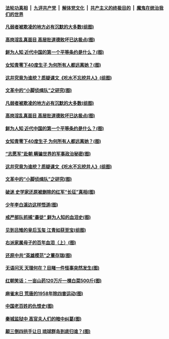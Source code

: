 ####  [法轮功真相](../../../../basic/blob/master/README.md?t=02240601) &nbsp;|&nbsp; [九评共产党](../../../../9ping.md/blob/master/README.md?t=02240601) &nbsp;|&nbsp; [解体党文化](../../../../jtdwh.md/blob/master/README.md?t=02240601)  &nbsp;|&nbsp; [共产主义的终极目的](../../../../gczydzjmd.md/blob/master/README.md?t=02240601) &nbsp;|&nbsp; [魔鬼在统治我们的世界](../../../../mgztzwmdsj.md/blob/master/README.md?t=02240601) 

#### [凡弱者被欺凌的地方必有沉默的大多数(组图)](../pages/p6/963327.md?t=02240601) 

#### [高岗淫乱真面目 高层批道德败坏已达极点(图)](../pages/p6/962364.md?t=02240601) 

#### [鲜为人知 近代中国的第一个平等条约是什么？(图)](../pages/p6/940394.md?t=02240601) 

#### [女知青零下40度生子 为何所有人都远离她？(图)](../pages/p6/962837.md?t=02240601) 

#### [这井究竟为谁挖？质疑课文《吃水不忘挖井人》(组图)](../pages/p6/962696.md?t=02240601) 

#### [文革中的“小脚侦缉队”之研究(图)](../pages/p6/963033.md?t=02240601) 

#### [凡弱者被欺凌的地方必有沉默的大多数(组图)](../pages/p6/963327.md?t=02240601) 

#### [高岗淫乱真面目 高层批道德败坏已达极点(图)](../pages/p6/962364.md?t=02240601) 

#### [鲜为人知 近代中国的第一个平等条约是什么？(图)](../pages/p6/940394.md?t=02240601) 

#### [女知青零下40度生子 为何所有人都远离她？(图)](../pages/p6/962837.md?t=02240601) 

#### [“志愿军”赴朝 瞒骗世界的军事政治秘密(图)](../pages/p6/961415.md?t=02240601) 

#### [这井究竟为谁挖？质疑课文《吃水不忘挖井人》(组图)](../pages/p6/962696.md?t=02240601) 

#### [文革中的“小脚侦缉队”之研究(图)](../pages/p6/963033.md?t=02240601) 

#### [破迷 史学家还原被删除的红军“长征”真相(图)](../pages/p6/962314.md?t=02240601) 

#### [少年李白溪边这样悟道(图)](../pages/p6/962089.md?t=02240601) 

#### [戒严部队抓捕“暴徒” 鲜为人知的血泪史(图)](../pages/p6/961628.md?t=02240601) 

#### [见到吕雉的皇后玉玺 江青如获至宝(组图)](../pages/p6/962832.md?t=02240601) 

#### [右派家属母子的百年血泪（上）(图)](../pages/p6/962183.md?t=02240601) 

#### [还原中共“英雄模范”之董存瑞(图)](../pages/p6/961414.md?t=02240601) 

#### [无语问天 天理何在？目睹一件怪事突然发生(图)](../pages/p6/962320.md?t=02240601) 

#### [红朝笑话：一亩山药120万斤一棵白菜500斤(图)](../pages/p6/962476.md?t=02240601) 

#### [麻雀末日 荒唐的1958年除四害运动(图)](../pages/p6/960730.md?t=02240601) 


#### [中国老百姓的仇恨史(图)](../pages/p6/962612.md?t=02240601) 

#### [秦城监狱中 高官夫人们的暗中纠葛(图)](../pages/p6/961032.md?t=02240601) 

#### [颠三倒四拱手让日 琉球群岛到底归谁？(图)](../pages/p6/961423.md?t=02240601) 

